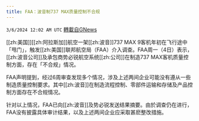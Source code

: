 ```yaml
---
title: FAA：波音制737 MAX质量控制不合规
---
```

`3/6/2024 12:02 AM UTC` [轉載自GNews](https://gnews.org/articles/2368567)

[[zh:美国]][[zh:阿拉斯加]]航空一架[[zh:波音]]737 MAX 9客机年初在飞行途中「甩门」，触发[[zh:美国]]联邦航空局（FAA）介入调查。FAA周一（4日）表示，[[zh:波音公司]]及承包商势必锐航空系统[[zh:公司]]在制造737 MAX客机质量控制方面，存在「不合规」情况。

FAA声明提到，经过6周审查发现多个情况，涉及上述两间企业可能没有遵从一些制造质量控制要求。其中[[zh:波音]]在制造流程控制、零部件运输和存储及产品控制方面存在不合规情况。

针对以上情况，FAA已向[[zh:波音]]及势必锐发送结果摘要。由於调查仍在进行，FAA没有披露具体审计结果，以及上述两间企业应采取甚麽整改措施。
